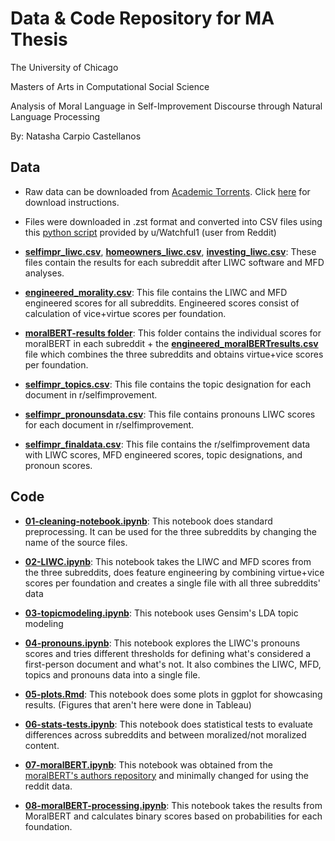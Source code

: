 # Data & Code Repository for MA Thesis 
The University of Chicago

Masters of Arts in Computational Social Science

Analysis of Moral Language in Self-Improvement Discourse through Natural Language Processing

By: Natasha Carpio Castellanos 

## Data

* Raw data can be downloaded from [Academic Torrents](https://academictorrents.com/details/56aa49f9653ba545f48df2e33679f014d2829c10). Click [here](https://academictorrents.com/docs/downloading.html) for download instructions.

* Files were downloaded in .zst format and converted into CSV files using this [python script](https://github.com/Watchful1/PushshiftDumps/blob/master/scripts/to_csv.py) provided by u/Watchful1 (user from Reddit)

- [**selfimpr_liwc.csv**](data/selfimpr_liwc.csv), [**homeowners_liwc.csv**](data/homeowners_liwc.csv), [**investing_liwc.csv**](data/investing_liwc.csv): These files contain the results for each subreddit after LIWC software and MFD analyses.

- [**engineered_morality.csv**](data/engineered_morality.csv): This file contains the LIWC and MFD engineered scores for all subreddits. Engineered scores consist of calculation of vice+virtue scores per foundation.

- [**moralBERT-results folder**](data/moralBERT-results): This folder contains the individual scores for moralBERT in each subreddit + the [**engineered_moralBERTresults.csv**](data/moralBERT-results/engineered_moralBERTresults.csv) file which combines the three subreddits and obtains virtue+vice scores per foundation.

- [**selfimpr_topics.csv**](data/selfimpr_topics.csv): This file contains the topic designation for each document in r/selfimprovement.

- [**selfimpr_pronounsdata.csv**](data/selfimpr_pronounsdata.csv): This file contains pronouns LIWC scores for each document in r/selfimprovement.

- [**selfimpr_finaldata.csv**](data/selfimpr_finaldata.csv): This file contains the r/selfimprovement data with LIWC scores, MFD engineered scores, topic designations, and pronoun scores.

## Code 

- [**01-cleaning-notebook.ipynb**](01-cleaning-notebook.ipynb): This notebook does standard preprocessing. It can be used for the three subreddits by changing the name of the source files. 

- [**02-LIWC.ipynb**](02-LIWC.ipynb): This notebook takes the LIWC and MFD scores from the three subreddits, does feature engineering by combining virtue+vice scores per foundation and creates a single file with all three subreddits' data

- [**03-topicmodeling.ipynb**](03-topicmodeling.ipynb): This notebook uses Gensim's LDA topic modeling

- [**04-pronouns.ipynb**](04-pronouns.ipynb): This notebook explores the LIWC's pronouns scores and tries different thresholds for defining what's considered a first-person document and what's not. It also combines the LIWC, MFD, topics and pronouns data into a single file. 

- [**05-plots.Rmd**](05-plots.Rmd): This notebook does some plots in ggplot for showcasing results. (Figures that aren't here were done in Tableau)

- [**06-stats-tests.ipynb**](06-stats-tests.ipynb): This notebook does statistical tests to evaluate differences across subreddits and between moralized/not moralized content. 

- [**07-moralBERT.ipynb**](07-moralBERT.ipynb): This notebook was obtained from the [moralBERT's authors repository](https://github.com/vjosapreniqi/MoralBERT/blob/main/MoralBert/Predict_mft_scores_from_the_MoralBERT_weights.ipynb) and minimally changed for using the reddit data.

- [**08-moralBERT-processing.ipynb**](08-moralBERT-processing.ipynb): This notebook takes the results from MoralBERT and calculates binary scores based on probabilities for each foundation. 


